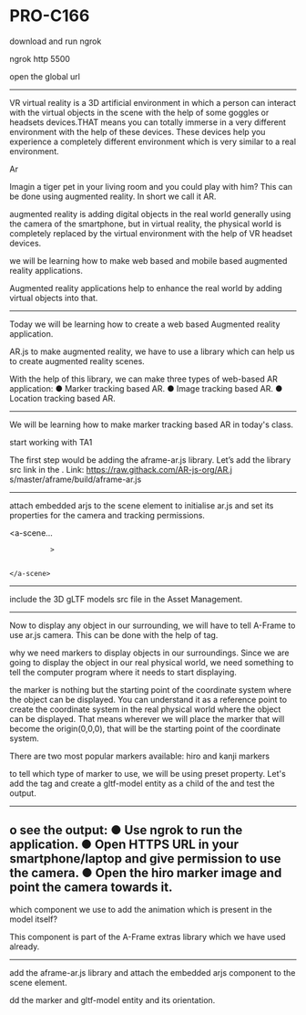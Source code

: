 # PRO-C166


download and run ngrok




ngrok http 5500


open the global url 

----------------------------------------

VR
virtual reality is a 3D artificial environment in which a person can interact with the virtual objects in the scene with the help of some goggles or headsets devices.THAT
means you can totally immerse in a very different environment with the help of these devices.
These devices help you experience a completely different environment which is very similar to a real environment.


Ar

Imagin a tiger pet in your living room and you could play with him?
This can be done using augmented reality. In short we call it AR.

augmented reality is adding digital objects in the real world generally using the camera of the smartphone, but in virtual reality, the physical world is completely replaced by the virtual environment with the help of VR headset devices.


we will be learning how to make web based and mobile based augmented reality applications.

Augmented reality applications help to enhance the real world by adding virtual objects into that.

___________________________________

Today we will be learning how to create a web based Augmented reality application.


AR.js 
to make augmented reality, we have to use a library which can help us to create augmented reality scenes.


With the help of this library, we can make three types of web-based AR application:
● Marker tracking based AR.
● Image tracking based AR.
● Location tracking based AR.



----------------------------------

We will be learning how to make marker tracking based AR in today's class.

start working with TA1

The first step would be adding the aframe-ar.js library.
Let’s add the library src link in the <head>.
Link:
https://raw.githack.com/AR-js-org/AR.j s/master/aframe/build/aframe-ar.js
  
  
-----------------------
  
  attach embedded arjs to the scene element to initialise ar.js and set its properties for the camera and tracking permissions.
  
  <a-scene...
              
              
              >
    
    
    </a-scene>
  ----------------
  
 include the 3D gLTF models src file in the Asset Management.
  
  -----------------
  
  Now to display any object in our surrounding, we will have to tell A-Frame to use ar.js camera. This can be done with the help of <a-marker> tag.
  
  why we need markers to display objects in our surroundings.
Since we are going to display the object in our real physical world, we need something to tell the computer program where it needs to start displaying.
  
  the marker is nothing but the starting point of the coordinate system where the object can be displayed.
You can understand it as a reference point to create the coordinate system in the real physical world where the object can be displayed.
That means wherever we will place the marker that will become the origin(0,0,0), that will be the starting point of the coordinate system.

  

There are two most popular markers available: hiro and kanji markers
  
  to tell which type of marker to use, we will be using preset property.
Let's add the <a-marker> tag and create a gltf-model entity as a child of the <a-marker> and test the output.
  
  
  ------------------
  o see the output:
● Use ngrok to run the
application.
● Open HTTPS URL in your smartphone/laptop and give permission to use the camera.
● Open the hiro marker image and point the camera towards it.
  -------------------------------
  which component we use to add the animation which is present in the model itself?

This component is part of the A-Frame extras library which we have used already.
  
  ------------------------------
  add the aframe-ar.js library and attach the embedded arjs component to the scene element.
  
  dd the marker and gltf-model entity and its orientation.  
  
  
  

